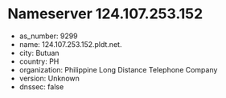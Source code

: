 # Nameserver 124.107.253.152

* as_number: 9299
* name: 124.107.253.152.pldt.net.
* city: Butuan
* country: PH
* organization: Philippine Long Distance Telephone Company
* version: Unknown
* dnssec: false
